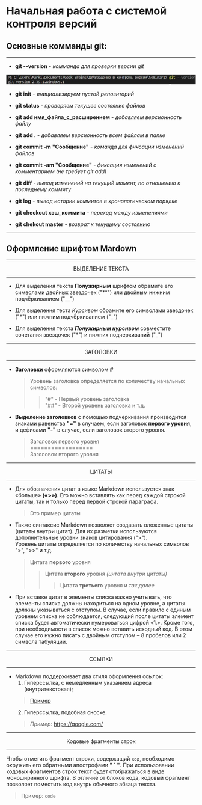 # __Начальная работа с системой контроля версий__

## __Основные комманды git:__

---

* __git --version__ - _комманда для проверки версии git_

![git_version](resources/Git_version.jpg)

* __git init__ - _инициализируем пустой репозиторий_

* __git status__ - _проверяем текущее состояние файлов_

* __git add имя_файла_с_расширением__ - _добавляем версионность файлу_

* __git add .__ - _добавляем версионность всем файлам в папке_

* __git commit -m "Сообщение"__ - _команда для фиксации изменений файлов_

* __git commit -am "Сообщение"__ - _фиксация изменений с комментарием (не требует git add)_

* __git diff__ - _вывод изменений на текущий момент, по отношению к последнему коммиту_

* __git log__ - _вывод истории коммитов в хронологическом порядке_

* __git checkout хэш_коммита__ - _переход между изменениями_

* __git chekout master__ - _возврат к текущему состоянию_

---

## Оформление шрифтом Mardown

---

<p style="text-align: center;">ВЫДЕЛЕНИЕ ТЕКСТА</p>

---

* Для выделения текста __Полужирным__ шрифтом обрамите его символами двойных звездочек ("**") или двойным нижним подчёркиванием ("__")  

* Для выделения теста _Курсивом_ обрамите его символами звездочек ("*") или нижним подчёркиванием ("_")  

* Для выделения текста **_Полужирным курсивом_** совместите сочетания звездочек ("*") и нижних подчеркиваний ("_")

---

<p style="text-align: center;">ЗАГОЛОВКИ</p>

---

* __Заголовки__ оформляются символом __#__
    >Уровень заголовка определяется по количеству начальных символов:
    >>"#" - Первый уровень заголовка  
    >>"##" - Второй уровень заголовка и т.д.  
  
* __Выделение заголовков__ с помощью подчеркивания производится знаками равенства __"="__ в случаем, если заголовок __первого уровня__, и дефисами __"-"__ в случае, если заголовок второго уровня.
    >Заголовок первого уровня  
    ==================  
    Заголовок второго уровня  

---

<p style="text-align: center;">ЦИТАТЫ</p>

---

* Для обозначения цитат в языке Markdown используется знак «больше» __(«>»)__. Его можно вставлять как перед каждой строкой цитаты, так и только перед первой строкой параграфа.

    >Это пример цитаты  

* Также синтаксис Markdown позволяет создавать вложенные цитаты (цитаты внутри цитат). Для их разметки используются дополнительные уровни знаков цитирования (">").  
Уровень цитаты определяется по количеству начальных символов ">", ">>" и т.д.
    >Цитата __первого__ уровня  
    >>Цитата __второго__ уровня _(цитата внутри цитаты)_  
    >>>Цитата __третьего__ уровня и _так далее_  

* При вставке цитат в элементы списка важно учитывать, что элементы списка должны находиться на одном уровне, а цитаты должны указываться с отступом. В случае, если правило с единым уровнем списка не соблюдается, следующий после цитаты элемент списка будет автоматически нумероваться цифрой «1.». Кроме того, при необходимости в список можно вставить исходный код. В этом случае его нужно писать с двойным отступом – 8 пробелов или 2 символа табуляции.

---

<p style="text-align: center;">ССЫЛКИ</p>

---

* Markdown поддерживает два стиля оформления ссылок:  
    1. Гиперссылка, с немедленным указанием адреса (внутритекстовая);
    >[Пример](https://google.com/ "подсказка, при наведении курсора")
    2. Гиперссылка, подобная сноске.  
    >_Пример:_ https://google.com/  

---  

<p style="text-align: center;">Кодовые фрагменты строк</p>  

---  

Чтобы отметить фрагмент строки, содержащий `код`, необходимо окружить его обратными апострофами __" ` "__. При использовании кодовых фрагментов строк текст будет отображаться в виде моноширинного шрифта. В отличие от блоков кода, кодовый фрагмент позволяет поместить код внутрь обычного абзаца текста.  
>Пример: `code`